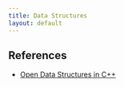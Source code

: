 ```yaml
---
title: Data Structures
layout: default
---
```


## References

* [Open Data Structures in C++](http://opendatastructures.org/ods-cpp/)
